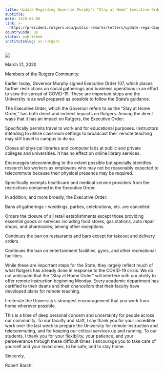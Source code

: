 ```yaml
---
title: Update Regarding Governor Murphy's "Stay at Home" Executive Order
subtitle: 
date: 2020-04-08
link: >-
  https://president.rutgers.edu/public-remarks/letters/update-regarding-governor-murphys-stay-home-executive-order
countryCode: us
status: published
instituteSlug: us-rutgers
---
```

![](https://president.rutgers.edu/profiles/ruprof/themes/scarlet/favicon.ico)

March 21, 2020

Members of the Rutgers Community:

Earlier today, Governor Murphy signed Executive Order 107, which places further restrictions on social gatherings and business operations in an effort to slow the spread of COVID-19. These are important steps and the University is as well prepared as possible to follow the State’s guidance.

The Executive Order, which the Governor refers to as the “Stay at Home Order,” has both direct and indirect impacts on Rutgers. Among the direct ways that it has an impact on Rutgers, the Executive Order:

Specifically permits travel to work and for educational purposes. Instructors intending to utilize classroom settings to broadcast their remote teaching may still travel to campus to do so.

Closes all physical libraries and computer labs at public and private colleges and universities. It has no effect on online library services.

Encourages telecommuting to the extent possible but specially identifies research lab workers as employees who may not be reasonably expected to telecommute because their physical presence may be required.

Specifically exempts healthcare and medical service providers from the restrictions contained in the Executive Order.

In addition, and more broadly, the Executive Order:

Bans all gatherings – weddings, parties, celebrations, etc. are cancelled.

Orders the closure of all retail establishments except those providing essential goods or services including food stores, gas stations, auto repair shops, and pharmacies, among other exceptions.

Continues the ban on restaurants and bars except for takeout and delivery orders.

Continues the ban on entertainment facilities, gyms, and other recreational facilities.

While these are important steps for the State, they largely reflect much of what Rutgers has already done in response to the COVID-19 crisis. We do not anticipate that the “Stay at Home Order” will interfere with our ability to offer remote instruction beginning Monday. Every academic department has certified to their deans and their chancellors that their faculty have developed plans for remote teaching.

I reiterate the University’s strongest encouragement that you work from home wherever possible.

This is a time of deep personal concern and uncertainty for people across our community. To our faculty and staff, I say thank you for your incredible work over the last week to prepare the University for remote instruction and telecommuting, and for keeping our critical services up and running. To our students, I thank you for your flexibility, your patience, and your perseverance through these difficult times. I encourage you to take care of yourself and your loved ones, to be safe, and to stay home.

Sincerely,

Robert Barchi